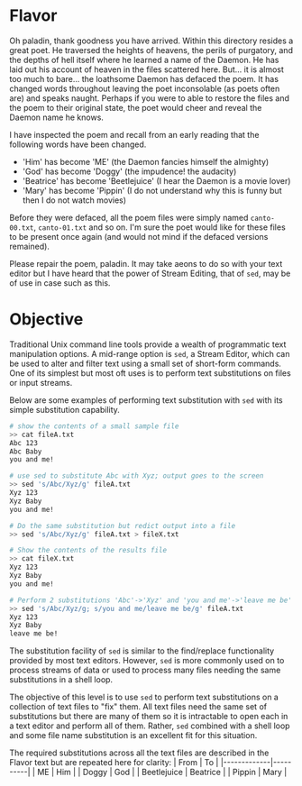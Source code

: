 # Flavor
Oh paladin, thank goodness you have arrived. Within this directory
resides a great poet. He traversed the heights of heavens, the perils
of purgatory, and the depths of hell itself where he learned a name of
the Daemon. He has laid out his account of heaven in the files
scattered here. But... it is almost too much to bare... the loathsome
Daemon has defaced the poem.  It has changed words throughout leaving
the poet inconsolable (as poets often are) and speaks naught. Perhaps
if you were to able to restore the files and the poem to their
original state, the poet would cheer and reveal the Daemon name he
knows.  

I have inspected the poem and recall from an early reading that the
following words have been changed.
- 'Him' has become 'ME'  (the Daemon fancies himself the almighty)
- 'God' has become 'Doggy' (the impudence! the audacity)
- 'Beatrice' has become 'Beetlejuice' (I hear the Daemon is a movie lover)
- 'Mary' has become 'Pippin' (I do not understand why this is funny
  but then I do not watch movies)

Before they were defaced, all the poem files were simply named
`canto-00.txt`, `canto-01.txt` and so on. I'm sure the poet would like
for these files to be present once again (and would not mind if the
defaced versions remained).

Please repair the poem, paladin.  It may take aeons to do so with your
text editor but I have heard that the power of Stream Editing, that of
`sed`, may be of use in case such as this.

# Objective
Traditional Unix command line tools provide a wealth of programmatic
text manipulation options.  A mid-range option is `sed`, a Stream
Editor, which can be used to alter and filter text using a small set
of short-form commands. One of its simplest but most oft uses is to
perform text substitutions on files or input streams.

Below are some examples of performing text substitution with `sed`
with its simple substitution capability.
```sh
# show the contents of a small sample file
>> cat fileA.txt
Abc 123
Abc Baby
you and me!

# use sed to substitute Abc with Xyz; output goes to the screen
>> sed 's/Abc/Xyz/g' fileA.txt 
Xyz 123
Xyz Baby
you and me!

# Do the same substitution but redict output into a file
>> sed 's/Abc/Xyz/g' fileA.txt > fileX.txt

# Show the contents of the results file
>> cat fileX.txt
Xyz 123
Xyz Baby
you and me!

# Perform 2 substitutions 'Abc'->'Xyz' and 'you and me'->'leave me be'
>> sed 's/Abc/Xyz/g; s/you and me/leave me be/g' fileA.txt 
Xyz 123
Xyz Baby
leave me be!
```

The substitution facility of `sed` is similar to the find/replace
functionality provided by most text editors. However, `sed` is more
commonly used on to process streams of data or used to process many
files needing the same substitutions in a shell loop.

The objective of this level is to use `sed` to perform text
substitutions on a collection of text files to "fix" them. All text
files need the same set of substitutions but there are many of them so
it is intractable to open each in a text editor and perform all of
them. Rather, `sed` combined with a shell loop and some file name
substitution is an excellent fit for this situation.

The required substitutions across all the text files are described in
the Flavor text but are repeated here for clarity:
| From        | To       |
|-------------|----------|
| ME          | Him      |
| Doggy       | God      |
| Beetlejuice | Beatrice |
| Pippin      | Mary     |
